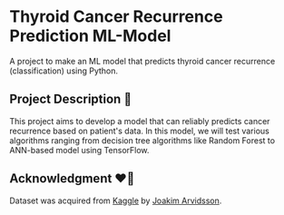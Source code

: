# Thyroid Cancer Recurrence Prediction ML-Model
A project to make an ML model that predicts thyroid cancer recurrence (classification) using Python.
## Project Description 🧠
This project aims to develop a model that can reliably predicts cancer recurrence based on patient's data. In this model, we will test various algorithms ranging from decision tree algorithms like Random Forest to ANN-based model using TensorFlow.
## Acknowledgment ❤️‍🔥
Dataset was acquired from [Kaggle](https://www.kaggle.com/code/vizeno/thyroid-cancer-prediction-recurrence-eda-ann) by [Joakim Arvidsson](https://www.kaggle.com/joebeachcapital).
